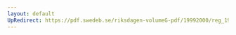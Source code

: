 ```yaml
---
layout: default
UpRedirect: https://pdf.swedeb.se/riksdagen-volumeG-pdf/19992000/reg_19992000/reg_19992000_0155.pdf
---
```

